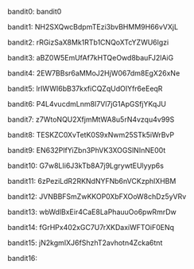 bandit0: bandit0

bandit1: NH2SXQwcBdpmTEzi3bvBHMM9H66vVXjL

bandit2: rRGizSaX8Mk1RTb1CNQoXTcYZWU6lgzi

bandit3: aBZ0W5EmUfAf7kHTQeOwd8bauFJ2lAiG

bandit4: 2EW7BBsr6aMMoJ2HjW067dm8EgX26xNe

bandit5: lrIWWI6bB37kxfiCQZqUdOIYfr6eEeqR

bandit6: P4L4vucdmLnm8I7Vl7jG1ApGSfjYKqJU

bandit7: z7WtoNQU2XfjmMtWA8u5rN4vzqu4v99S

bandit8: TESKZC0XvTetK0S9xNwm25STk5iWrBvP

bandit9: EN632PlfYiZbn3PhVK3XOGSlNInNE00t

bandit10: G7w8LIi6J3kTb8A7j9LgrywtEUlyyp6s

bandit11: 6zPeziLdR2RKNdNYFNb6nVCKzphlXHBM

bandit12: JVNBBFSmZwKKOP0XbFXOoW8chDz5yVRv

bandit13: wbWdlBxEir4CaE8LaPhauuOo6pwRmrDw

bandit14: fGrHPx402xGC7U7rXKDaxiWFTOiF0ENq

bandit15: jN2kgmIXJ6fShzhT2avhotn4Zcka6tnt

bandit16: 
